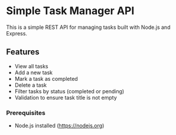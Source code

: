 # Simple Task Manager API

This is a simple REST API for managing tasks built with Node.js and Express.

## Features

- View all tasks
- Add a new task
- Mark a task as completed
- Delete a task
- Filter tasks by status (completed or pending)
- Validation to ensure task title is not empty

### Prerequisites

- Node.js installed (https://nodejs.org)


